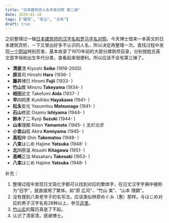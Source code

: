 ```yaml
---
title: "日本建筑师人名中英对照 第二弹"
date: 2020-01-18
tags: ["建筑", "笔记", "日本"]
draft: true
---
```


之前整理过一辑[日本建筑师的汉字名和罗马字名对照](http://www.ariamis.casa/posts/j-architects// "日本建筑师人名中英对照")。今天博士借来一本英文的日本建筑赏析，一下又冒出好多不认识的人名，所以决定再整理一次。查找过程中发现[一个网站](https://japan-architect.jimdofree.com/japanese-architects/ "Architects in Japan")特别厉害，基本收录了1970年前的大部分建筑师目录，分别按姓氏英文首字母和出生年代分类，查看起来很便利。所以应该不会有第三弹了。

* **清家**清    Kiyoshi **Seike** (1918-2005)
* **原**廣司 Hiroshi **Hara** (1936- )
* **藤井**博巳  Hiromi **Fujii** (1933- )
* **竹山**實  Minoru **Takeyama** (1934- )
* **相田**武文  Takefumi **Aida** (1937- )
* **早川**邦彥  Kunihiko **Hayakawa** (1941- )
* **松永**安光  Yasumitsu **Matsunaga** (1941- )
* **石山**修武  Osamu **Ishiyama** (1944- )
* **鈴木**了二  Ryoji **Suzuki** (1944- )
* **山本**理顯  Riken **Yamamoto** (1945- ) *生於北京*
* **小宮山**昭  Akira **Komiyama** (1945- )
* **高松**伸  Shin **Takematsu** (1948- )
* **八束**はじめ  Hajime **Yatsuka** (1948- )
* **北川**原温  Atsushi **Kitagawa** (1951- )
* **高崎**正治  Masaharu **Takesaki** (1953- )
* **八束**はじめ  Hajime **Yatsuka** (1948- )



补充：
1. 整理过程中发现日文简化字都可以找到对应的繁体字，在日文汉字字典中被称为“旧字”，就直接用了繁体。如“原 広司”、“竹山 実”、“山本 理顕”。
2. 没有搜到八束老爷子的名写法，应该类似林原めぐみ（惠）那样。与はじめ对应的男子汉字名有28种以上，参见[这里](http://www.hipenpal.com/tool/japanese-names-search-and-converter-in-traditional-chinese.php?nowpage=2&movepage=1&vp=&sp=&lang=&od=e&startchk=OK&keyword=hajime&to=檢索&malename=checked "日本人名字的讀法搜索")。
3. [竹山实](https://japan-architect.jimdofree.com/japanese-architects/takeyama-minoru-%E7%AB%B9%E5%B1%B1%E5%AE%9F/)的履历真是了不起。
4. 认识了清家清，感谢博士。
